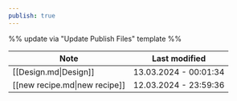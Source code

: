 ```yaml
---
publish: true
---
```

%% update via "Update Publish Files" template %% 

| Note                          | Last modified         |
| ----------------------------- | --------------------- |
| [[Design.md\|Design]]         | 13.03.2024 - 00:01:34 |
| [[new recipe.md\|new recipe]] | 12.03.2024 - 23:59:36 |
